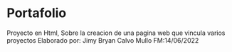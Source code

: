 # Portafolio
 Proyecto en Html, Sobre la creacion de una pagina web que vincula varios proyectos 
    Elaborado por: Jimy Bryan Calvo Mullo
    FM:14/06/2022
    

